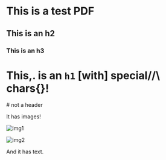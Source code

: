 <!-- toc -->

# This is a test PDF
## This is an h2
### This is an h3
# This,. is an `h1` **[with]** special//\ chars{}!

\# not a header

It has images!

![img1](./img.png)

![img2](./img.png)

And it has text.